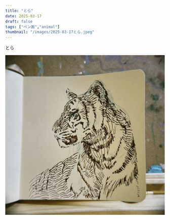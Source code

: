 ```yaml
---
title: "とら"
date: 2025-03-17
draft: false
tags: ["ペン画","animal"]
thumbnail: "/images/2025-03-17とら.jpeg"
---
```


とら

![とら](/images/2025-03-17とら.jpeg)